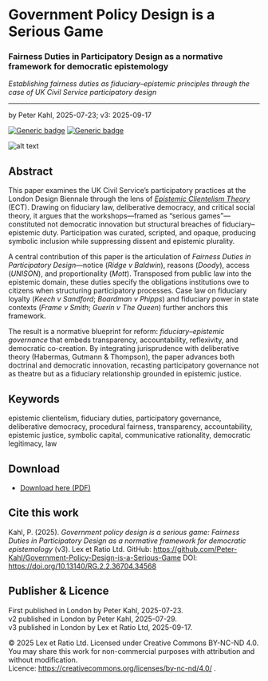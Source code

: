 # Government Policy Design is a Serious Game

### Fairness Duties in Participatory Design as a normative framework for democratic epistemology

_Establishing fairness duties as fiduciary–epistemic principles through the case of UK Civil Service participatory design_

---

by Peter Kahl, 2025-07-23; v3: 2025-09-17

[![Generic badge](https://img.shields.io/badge/DOI-10.13140%2FRG.2.2.36704.34568-blue.svg)](https://doi.org/10.13140/RG.2.2.36704.34568) [![Generic badge](https://img.shields.io/badge/ORCID-0009–0003–1616–4843-green.svg)](https://orcid.org/0009-0003-1616-4843)

![alt text](https://github.com/Peter-Kahl/Government-Policy-Design-is-a-Serious-Game/blob/main/policy_design_pavilion.jpg?raw=true)

## Abstract

This paper examines the UK Civil Service’s participatory practices at the London Design Biennale through the lens of [_Epistemic Clientelism Theory_](https://github.com/Peter-Kahl/Epistemic-Clientelism-Theory) (ECT). Drawing on fiduciary law, deliberative democracy, and critical social theory, it argues that the workshops—framed as “serious games”—constituted not democratic innovation but structural breaches of fiduciary–epistemic duty. Participation was curated, scripted, and opaque, producing symbolic inclusion while suppressing dissent and epistemic plurality.

A central contribution of this paper is the articulation of *Fairness Duties in Participatory Design*—notice (_Ridge v Baldwin_), reasons (_Doody_), access (_UNISON_), and proportionality (_Mott_). Transposed from public law into the epistemic domain, these duties specify the obligations institutions owe to citizens when structuring participatory processes. Case law on fiduciary loyalty (_Keech v Sandford_; _Boardman v Phipps_) and fiduciary power in state contexts (_Frame v Smith_; _Guerin v The Queen_) further anchors this framework.

The result is a normative blueprint for reform: _fiduciary–epistemic governance_ that embeds transparency, accountability, reflexivity, and democratic co-creation. By integrating jurisprudence with deliberative theory (Habermas, Gutmann & Thompson), the paper advances both doctrinal and democratic innovation, recasting participatory governance not as theatre but as a fiduciary relationship grounded in epistemic justice.

## Keywords

epistemic clientelism, fiduciary duties, participatory governance, deliberative democracy, procedural fairness, transparency, accountability, epistemic justice, symbolic capital, communicative rationality, democratic legitimacy, law

## Download

- [Download here (PDF)](https://raw.githubusercontent.com/Peter-Kahl/Government-Policy-Design-is-a-Serious-Game/master/Kahl_P_Government_Policy_Design_is_a_Serious_Game_v3_2025-09-16.pdf)

## Cite this work

Kahl, P. (2025). _Government policy design is a serious game: Fairness Duties in Participatory Design as a normative framework for democratic epistemology_ (v3). Lex et Ratio Ltd. GitHub: https://github.com/Peter-Kahl/Government-Policy-Design-is-a-Serious-Game DOI: https://doi.org/10.13140/RG.2.2.36704.34568

## Publisher & Licence

First published in London by Peter Kahl, 2025-07-23.\
v2 published in London by Peter Kahl, 2025-07-29.\
v3 published in London by Lex et Ratio Ltd, 2025-09-17.

© 2025 Lex et Ratio Ltd. Licensed under Creative Commons BY-NC-ND 4.0.\
You may share this work for non-commercial purposes with attribution and without modification.\
Licence: https://creativecommons.org/licenses/by-nc-nd/4.0/ .
